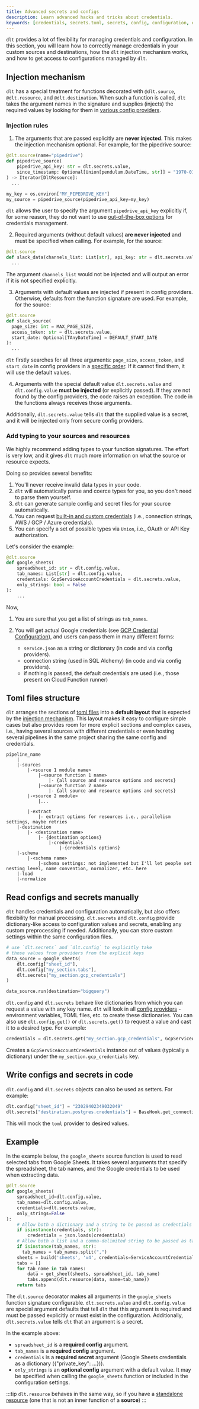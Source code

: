 ```yaml
---
title: Advanced secrets and configs
description: Learn advanced hacks and tricks about credentials.
keywords: [credentials, secrets.toml, secrets, config, configuration, environment variables, provider]
---
```


`dlt` provides a lot of flexibility for managing credentials and configuration. In this section, you will learn how to correctly manage credentials in your custom sources and destinations, how the `dlt` injection mechanism works, and how to get access to configurations managed by `dlt`.

## Injection mechanism

`dlt` has a special treatment for functions decorated with `@dlt.source`, `@dlt.resource`, and `@dlt.destination`. When such a function is called, `dlt` takes the argument names in the signature and supplies (injects) the required values by looking for them in [various config providers](setup).

### Injection rules

1. The arguments that are passed explicitly are **never injected**. This makes the injection mechanism optional. For example, for the pipedrive source:
  ```py
  @dlt.source(name="pipedrive")
  def pipedrive_source(
      pipedrive_api_key: str = dlt.secrets.value,
      since_timestamp: Optional[Union[pendulum.DateTime, str]] = "1970-01-01 00:00:00",
  ) -> Iterator[DltResource]:
    ...

  my_key = os.environ["MY_PIPEDRIVE_KEY"]
  my_source = pipedrive_source(pipedrive_api_key=my_key)
  ```
  `dlt` allows the user to specify the argument `pipedrive_api_key` explicitly if, for some reason, they do not want to use [out-of-the-box options](setup) for credentials management.

2. Required arguments (without default values) **are never injected** and must be specified when calling. For example, for the source:

  ```py
  @dlt.source
  def slack_data(channels_list: List[str], api_key: str = dlt.secrets.value):
    ...
  ```
  The argument `channels_list` would not be injected and will output an error if it is not specified explicitly.

3. Arguments with default values are injected if present in config providers. Otherwise, defaults from the function signature are used. For example, for the source:

  ```py
  @dlt.source
  def slack_source(
    page_size: int = MAX_PAGE_SIZE,
    access_token: str = dlt.secrets.value,
    start_date: Optional[TAnyDateTime] = DEFAULT_START_DATE
  ):
    ...
  ```
  `dlt` firstly searches for all three arguments: `page_size`, `access_token`, and `start_date` in config providers in a [specific order](setup). If it cannot find them, it will use the default values.

4. Arguments with the special default value `dlt.secrets.value` and `dlt.config.value` **must be injected**
   (or explicitly passed). If they are not found by the config providers, the code raises an
   exception. The code in the functions always receives those arguments.

  Additionally, `dlt.secrets.value` tells `dlt` that the supplied value is a secret, and it will be injected only from secure config providers.

### Add typing to your sources and resources

We highly recommend adding types to your function signatures.
The effort is very low, and it gives `dlt` much more
information on what the source or resource expects.

Doing so provides several benefits:

1. You'll never receive invalid data types in your code.
1. `dlt` will automatically parse and coerce types for you, so you don't need to parse them yourself.
1. `dlt` can generate sample config and secret files for your source automatically.
1. You can request [built-in and custom credentials](complex_types) (i.e., connection strings, AWS / GCP / Azure credentials).
1. You can specify a set of possible types via `Union`, i.e., OAuth or API Key authorization.

Let's consider the example:

```py
@dlt.source
def google_sheets(
    spreadsheet_id: str = dlt.config.value,
    tab_names: List[str] = dlt.config.value,
    credentials: GcpServiceAccountCredentials = dlt.secrets.value,
    only_strings: bool = False
):
    ...
```

Now,

1. You are sure that you get a list of strings as `tab_names`.
1. You will get actual Google credentials (see [GCP Credential Configuration](complex_types#gcp-credentials)), and users can
   pass them in many different forms:

   * `service.json` as a string or dictionary (in code and via config providers).
   * connection string (used in SQL Alchemy) (in code and via config providers).
   * if nothing is passed, the default credentials are used (i.e., those present on Cloud Function runner)

## Toml files structure

`dlt` arranges the sections of [toml files](setup/#secretstoml-and-configtoml) into a **default layout** that is expected by the [injection mechanism](#injection-mechanism).
This layout makes it easy to configure simple cases but also provides room for more explicit sections and complex cases, i.e., having several sources with different credentials
or even hosting several pipelines in the same project sharing the same config and credentials.

```text
pipeline_name
    |
    |-sources
        |-<source 1 module name>
            |-<source function 1 name>
                |- {all source and resource options and secrets}
            |-<source function 2 name>
                |- {all source and resource options and secrets}
        |-<source 2 module>
            |...

        |-extract
            |- extract options for resources i.e., parallelism settings, maybe retries
    |-destination
        |- <destination name>
            |- {destination options}
                |-credentials
                    |-{credentials options}
    |-schema
        |-<schema name>
            |-schema settings: not implemented but I'll let people set nesting level, name convention, normalizer, etc. here
    |-load
    |-normalize
```


## Read configs and secrets manually

`dlt` handles credentials and configuration automatically, but also offers flexibility for manual processing.
`dlt.secrets` and `dlt.config` provide dictionary-like access to configuration values and secrets, enabling any custom preprocessing if needed.
Additionally, you can store custom settings within the same configuration files.

```py
# use `dlt.secrets` and `dlt.config` to explicitly take
# those values from providers from the explicit keys
data_source = google_sheets(
    dlt.config["sheet_id"],
    dlt.config["my_section.tabs"],
    dlt.secrets["my_section.gcp_credentials"]
)

data_source.run(destination="bigquery")
```

`dlt.config` and `dlt.secrets` behave like dictionaries from which you can request a value with any key name. `dlt` will look in all [config providers](setup) - environment variables, TOML files, etc. to create these dictionaries. You can also use `dlt.config.get()` or `dlt.secrets.get()` to
request a value and cast it to a desired type. For example:

```py
credentials = dlt.secrets.get("my_section.gcp_credentials", GcpServiceAccountCredentials)
```
Creates a `GcpServiceAccountCredentials` instance out of values (typically a dictionary) under the `my_section.gcp_credentials` key.

## Write configs and secrets in code

`dlt.config` and `dlt.secrets` objects can also be used as setters. For example:
```py
dlt.config["sheet_id"] = "23029402349032049"
dlt.secrets["destination.postgres.credentials"] = BaseHook.get_connection('postgres_dsn').extra
```

This will mock the `toml` provider to desired values.

## Example

In the example below, the `google_sheets` source function is used to read selected tabs from Google Sheets.
It takes several arguments that specify the spreadsheet, the tab names, and the Google credentials to be used when extracting data.

```py
@dlt.source
def google_sheets(
    spreadsheet_id=dlt.config.value,
    tab_names=dlt.config.value,
    credentials=dlt.secrets.value,
    only_strings=False
):
    # Allow both a dictionary and a string to be passed as credentials
    if isinstance(credentials, str):
        credentials = json.loads(credentials)
    # Allow both a list and a comma-delimited string to be passed as tabs
    if isinstance(tab_names, str):
      tab_names = tab_names.split(",")
    sheets = build('sheets', 'v4', credentials=ServiceAccountCredentials.from_service_account_info(credentials))
    tabs = []
    for tab_name in tab_names:
        data = get_sheet(sheets, spreadsheet_id, tab_name)
        tabs.append(dlt.resource(data, name=tab_name))
    return tabs
```
The `dlt.source` decorator makes all arguments in the `google_sheets` function signature configurable.
`dlt.secrets.value` and `dlt.config.value` are special argument defaults that tell `dlt` that this
argument is required and must be passed explicitly or must exist in the configuration. Additionally,
`dlt.secrets.value` tells `dlt` that an argument is a secret.

In the example above:
- `spreadsheet_id` is a **required config** argument.
- `tab_names` is a **required config** argument.
- `credentials` is a **required secret** argument (Google Sheets credentials as a dictionary ({"private_key": ...})).
- `only_strings` is an **optional config** argument with a default value. It may be specified when calling the `google_sheets` function or included in the configuration settings.

:::tip
`dlt.resource` behaves in the same way, so if you have a [standalone resource](../resource.md#declare-a-standalone-resource) (one that is not an inner function
of a **source**)
:::

